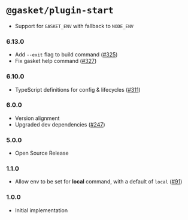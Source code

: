# `@gasket/plugin-start`

- Support for `GASKET_ENV` with fallback to `NODE_ENV`

### 6.13.0

- Add `--exit` flag to build command ([#325])
- Fix gasket help command ([#327])

### 6.10.0

- TypeScript definitions for config & lifecycles ([#311])

### 6.0.0

- Version alignment
- Upgraded dev dependencies ([#247])

### 5.0.0

- Open Source Release

### 1.1.0

- Allow env to be set for **local** command, with a default of `local` ([#91])

### 1.0.0

- Initial implementation


[#91]: https://github.com/godaddy/gasket/pull/91
[#247]: https://github.com/godaddy/gasket/pull/247
[#311]: https://github.com/godaddy/gasket/pull/311
[#325]: https://github.com/godaddy/gasket/pull/325
[#327]: https://github.com/godaddy/gasket/pull/327
